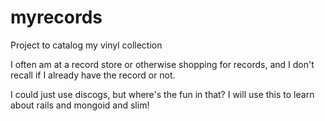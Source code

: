 myrecords
=========

Project to catalog my vinyl collection

I often am at a record store or otherwise shopping for records, and I don't recall if I already have the record or not.

I could just use discogs, but where's the fun in that? I will use this to learn about rails and mongoid and slim!


